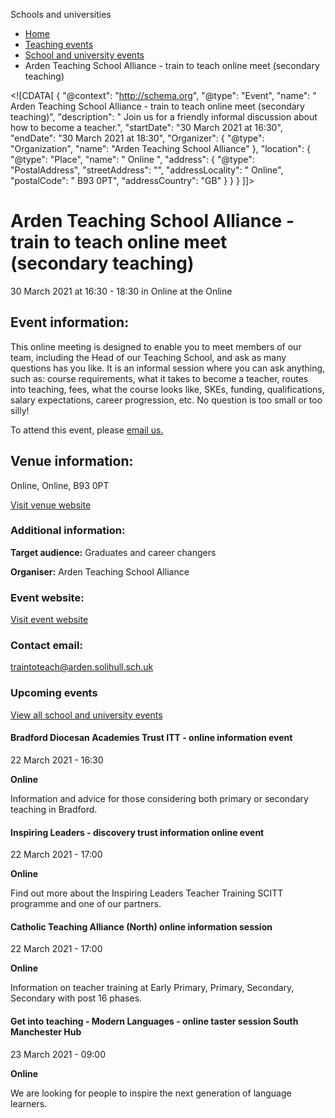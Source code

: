 Schools and universities

*   [Home](/)
*   [Teaching events](/teaching-events)
*   [School and university events](/teaching-events/training-provider-events)
*   Arden Teaching School Alliance - train to teach online meet (secondary teaching)

<!\[CDATA\[ { "@context": "http://schema.org", "@type": "Event", "name": " Arden Teaching School Alliance - train to teach online meet (secondary teaching)", "description": " Join us for a friendly informal discussion about how to become a teacher.", "startDate": "30 March 2021 at 16:30", "endDate": "30 March 2021 at 18:30", "Organizer": { "@type": "Organization", "name": "Arden Teaching School Alliance" }, "location": { "@type": "Place", "name": " Online ", "address": { "@type": "PostalAddress", "streetAddress": "", "addressLocality": " Online", "postalCode": " B93 0PT", "addressCountry": "GB" } } } \]\]>

Arden Teaching School Alliance - train to teach online meet (secondary teaching)
================================================================================

30 March 2021 at 16:30 - 18:30 in Online at the Online

Event information:
------------------

This online meeting is designed to enable you to meet members of our team, including the Head of our Teaching School, and ask as many questions has you like. It is an informal session where you can ask anything, such as: course requirements, what it takes to become a teacher, routes into teaching, fees, what the course looks like, SKEs, funding, qualifications, salary expectations, career progression, etc. No question is too small or too silly!

To attend this event, please [email us.](mailto:traintoteach@arden.solihull.sch.uk)

Venue information:
------------------

Online, Online, B93 0PT

[Visit venue website](https://sites.google.com/arden.solihull.sch.uk/ats/home/itt-school-direct "Online")

### Additional information:

**Target audience:** Graduates and career changers

**Organiser:** Arden Teaching School Alliance

### Event website:

[Visit event website](https://sites.google.com/arden.solihull.sch.uk/ats/home/itt-school-direct)

### Contact email:

[traintoteach@arden.solihull.sch.uk](mailto:traintoteach@arden.solihull.sch.uk)

### Upcoming events

[View all school and university events](/teaching-events/training-provider-events)

[](/teaching-events/training-provider-events/210322-bradford-diocesan-academies-trust-itt-online-information-event)

#### Bradford Diocesan Academies Trust ITT - online information event

22 March 2021 - 16:30

**Online**

Information and advice for those considering both primary or secondary teaching in Bradford.

[](/teaching-events/training-provider-events/210322-inspiring-leaders-discovery-trust-information-online-event)

#### Inspiring Leaders - discovery trust information online event

22 March 2021 - 17:00

**Online**

Find out more about the Inspiring Leaders Teacher Training SCITT programme and one of our partners.

[](/teaching-events/training-provider-events/210322-catholic-teaching-alliance-north-online-information-session)

#### Catholic Teaching Alliance (North) online information session

22 March 2021 - 17:00

**Online**

Information on teacher training at Early Primary, Primary, Secondary, Secondary with post 16 phases.

[](/teaching-events/training-provider-events/210323-get-into-teaching-modern-languages-online-taster-session-south-manchester-hub)

#### Get into teaching - Modern Languages - online taster session South Manchester Hub

23 March 2021 - 09:00

**Online**

We are looking for people to inspire the next generation of language learners.